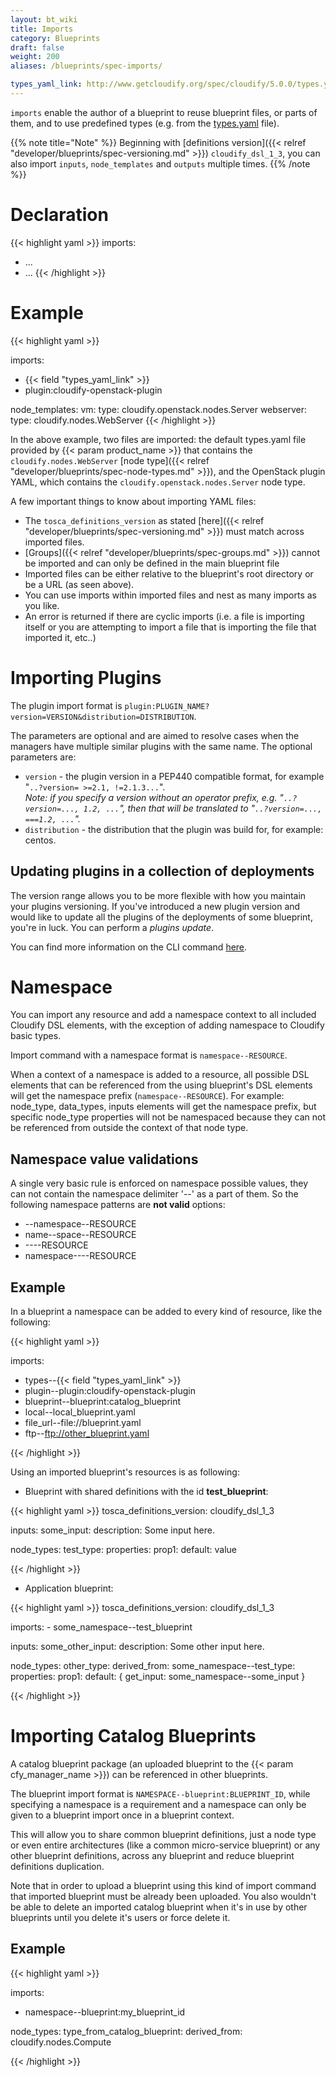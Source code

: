 ```yaml
---
layout: bt_wiki
title: Imports
category: Blueprints
draft: false
weight: 200
aliases: /blueprints/spec-imports/

types_yaml_link: http://www.getcloudify.org/spec/cloudify/5.0.0/types.yaml
---
```


`imports` enable the author of a blueprint to reuse blueprint files, or parts of them, and to use predefined types (e.g. from the [types.yaml]( http://www.getcloudify.org/spec/cloudify/5.0.0/types.yaml ) file).

{{% note title="Note" %}}
Beginning with [definitions version]({{< relref "developer/blueprints/spec-versioning.md" >}}) `cloudify_dsl_1_3`, you can also import `inputs`, `node_templates` and `outputs` multiple times.
{{% /note %}}

# Declaration

{{< highlight  yaml >}}
imports:
  - ...
  - ...
{{< /highlight >}}


# Example

{{< highlight  yaml >}}

imports:
  - {{< field "types_yaml_link" >}}
  - plugin:cloudify-openstack-plugin

node_templates:
  vm:
    type: cloudify.openstack.nodes.Server
  webserver:
    type: cloudify.nodes.WebServer
{{< /highlight >}}

In the above example, two files are imported: the default types.yaml file provided by {{< param product_name >}} that contains the `cloudify.nodes.WebServer` [node type]({{< relref "developer/blueprints/spec-node-types.md" >}}), and the OpenStack plugin YAML, which contains the `cloudify.openstack.nodes.Server` node type.

A few important things to know about importing YAML files:

* The `tosca_definitions_version` as stated [here]({{< relref "developer/blueprints/spec-versioning.md" >}}) must match across imported files.
* [Groups]({{< relref "developer/blueprints/spec-groups.md" >}}) cannot be imported and can only be defined in the main blueprint file
* Imported files can be either relative to the blueprint's root directory or be a URL (as seen above).
* You can use imports within imported files and nest as many imports as you like.
* An error is returned if there are cyclic imports (i.e. a file is importing itself or you are attempting to import a file that is importing the file that imported it, etc..)


# Importing Plugins

The plugin import format is `plugin:PLUGIN_NAME?version=VERSION&distribution=DISTRIBUTION`.

The parameters are optional and are aimed to resolve cases when the managers have multiple similar plugins with the same name.
The optional parameters are:

 * `version` - the plugin version in a PEP440 compatible format, for example "`..?version= >=2.1, !=2.1.3...`". <br>
 *Note: if you specify a version without an operator prefix, e.g. "`..?version=..., 1.2, ...`", then that will be translated to "`..?version=..., ===1.2, ...`".*
 * `distribution` - the distribution that the plugin was build for, for example: centos.

## Updating plugins in a collection of deployments

The version range allows you to be more flexible with how you maintain your plugins versioning.
If you've introduced a new plugin version and would like to update all the plugins of the deployments of some blueprint,
you're in luck. You can perform a _plugins update_.

You can find more information on the CLI command [here](/cli/orch_cli/plugins/#update).

# Namespace
You can import any resource and add a namespace context to all included Cloudify DSL elements, with
the exception of adding namespace to Cloudify basic types.

Import command with a namespace format is `namespace--RESOURCE`.

When a context of a namespace is added to a resource, all possible DSL elements that can be referenced from
the using blueprint's DSL elements will get the namespace prefix (`namespace--RESOURCE`). For example: node_type, data_types,
inputs elements will get the namespace prefix, but specific node_type properties will not be namespaced because they can not
be referenced from outside the context of that node type.

## Namespace value validations
A single very basic rule is enforced on namespace possible values, they can not contain the namespace delimiter '--' as a part of them.
So the following namespace patterns are **not valid** options:

* --namespace--RESOURCE
* name--space--RESOURCE
* ----RESOURCE
* namespace----RESOURCE

## Example

In a blueprint a namespace can be added to every kind of resource, like the following:

{{< highlight  yaml >}}

imports:
 - types--{{< field "types_yaml_link" >}}
 - plugin--plugin:cloudify-openstack-plugin
 - blueprint--blueprint:catalog_blueprint
 - local--local_blueprint.yaml
 - file_url--file://blueprint.yaml
 - ftp--ftp://other_blueprint.yaml

{{< /highlight >}}


Using an imported blueprint's resources is as following:

* Blueprint with shared definitions with the id **test_blueprint**:

{{< highlight  yaml >}}
tosca_definitions_version: cloudify_dsl_1_3

inputs:
    some_input:
        description: Some input here.

node_types:
    test_type:
        properties:
          prop1:
            default: value

{{< /highlight >}}

* Application blueprint:

{{< highlight  yaml >}}
tosca_definitions_version: cloudify_dsl_1_3

imports:
    - some_namespace--test_blueprint

inputs:
    some_other_input:
        description: Some other input here.

node_types:
    other_type:
        derived_from: some_namespace--test_type:
        properties:
          prop1:
            default: { get_input: some_namespace--some_input }

{{< /highlight >}}

# Importing Catalog Blueprints

A catalog blueprint package (an uploaded blueprint to the {{< param cfy_manager_name >}}) can be referenced in other blueprints.

The blueprint import format is `NAMESPACE--blueprint:BLUEPRINT_ID`, while specifying a namespace is a requirement and
a namespace can only be given to a blueprint import once in a blueprint context.

This will allow you to share common blueprint definitions, just a node type or even entire architectures (like a common
micro-service blueprint) or any other blueprint definitions, across any blueprint and reduce blueprint definitions
duplication.

Note that in order to upload a blueprint using this kind of import command that imported blueprint must be already been
uploaded. You also wouldn't be able to delete an imported catalog blueprint when it's in use by other blueprints until
you delete it's users or force delete it.

## Example

{{< highlight  yaml >}}

imports:
 - namespace--blueprint:my_blueprint_id

 node_types:
    type_from_catalog_blueprint:
        derived_from: cloudify.nodes.Compute

{{< /highlight >}}
